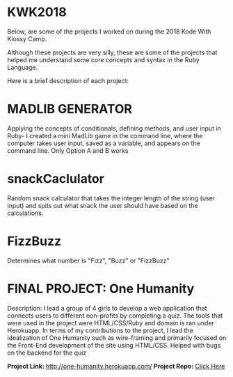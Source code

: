 # KWK2018

Below, are some of the projects I worked on during the 2018 Kode With Klossy Camp.

Although these projects are very silly, these are some of the projects that helped me understand some core concepts and syntax in the Ruby Language. 

Here is a brief description of each project:

# MADLIB GENERATOR
Applying the concepts of conditionals, defining methods, and user input in Ruby- I created a mini MadLib game in the command line, where the computer takes user input, saved as a variable, and appears on the command line. Only Option A and B works

# snackCaclulator
Random snack calculator that takes the integer length of the string (user input) and spits out what snack the user should have based on the calculations.

# FizzBuzz

Determines what number is "Fizz", "Buzz" or "FizzBuzz" 

# FINAL PROJECT: One Humanity 
Description: I lead a group of 4 girls to develop a web application that connects users to different non-profits by completing a quiz. The tools that were used in the project were HTML/CSS/Ruby and domain is ran under Herokuapp. In terms of my contributions to the project, I lead the idealization of One Humanity such as wire-framing and primarily focused on the Front-End development of the site using HTML/CSS. Helped with bugs on the backend for the quiz


<strong> Project Link: </strong> http://one-humanity.herokuapp.com/
<break>
  <strong>Project Repo:</strong>
<a href = "https://github.com/AnnieGregg/kwk-l1-flowchart-project-template-kwk-students-l1-chi-080618/tree/master/app"> Click Here </a>

